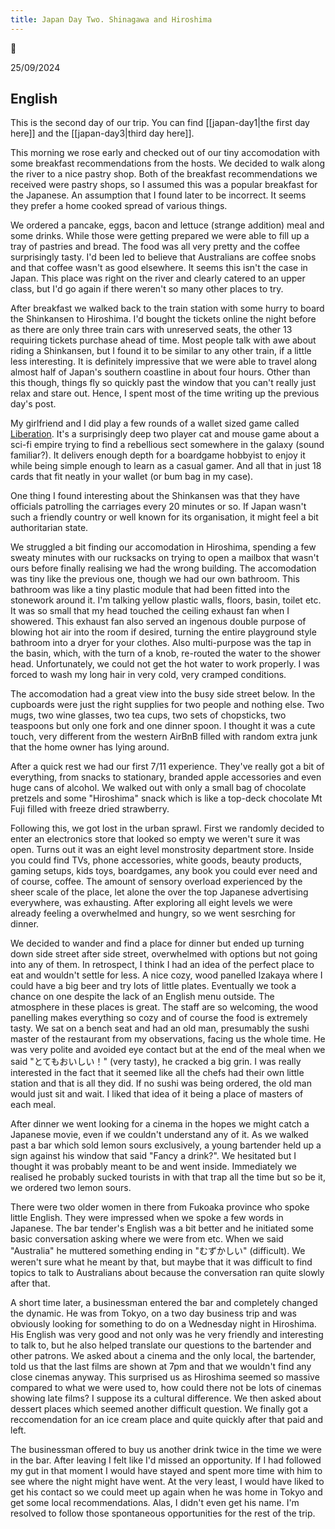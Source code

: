 ```yaml
---
title: Japan Day Two. Shinagawa and Hiroshima
---
```


🌱

25/09/2024

## English
This is the second day of our trip. You can find [[japan-day1|the first day here]] and the [[japan-day3|third day here]].

This morning we rose early and checked out of our tiny accomodation with some breakfast recommendations from the hosts. We decided to walk along the river to a nice pastry shop. Both of the breakfast recommendations we received were pastry shops, so I assumed this was a popular breakfast for the Japanese. An assumption that I found later to be incorrect. It seems they prefer a home cooked spread of various things.

We ordered a pancake, eggs, bacon and lettuce (strange addition) meal and some drinks. While those were getting prepared we were able to fill up a tray of pastries and bread. The food was all very pretty and the coffee surprisingly tasty. I'd been led to believe that Australians are coffee snobs and that coffee wasn't as good elsewhere. It seems this isn't the case in Japan. This place was right on the river and clearly catered to an upper class, but I'd go again if there weren't so many other places to try.

After breakfast we walked back to the train station with some hurry to board the Shinkansen to Hiroshima. I'd bought the tickets online the night before as there are only three train cars with unreserved seats, the other 13 requiring tickets purchase ahead of time. Most people talk with awe about riding a Shinkansen, but I found it to be similar to any other train, if a little less interesting. It is definitely impressive that we were able to travel along almost half of Japan's southern coastline in about four hours. Other than this though, things fly so quickly past the window that you can't really just relax and stare out. Hence, I spent most of the time writing up the previous day's post. 

My girlfriend and I did play a few rounds of a wallet sized game called [Liberation](https://buttonshygames.com/products/liberation). It's a surprisingly deep two player cat and mouse game about a sci-fi empire trying to find a rebellious sect somewhere in the galaxy (sound familiar?). It delivers enough depth for a boardgame hobbyist to enjoy it while being simple enough to learn as a casual gamer. And all that in just 18 cards that fit neatly in your wallet (or bum bag in my case).

One thing I found interesting about the Shinkansen was that they have officials patrolling the carriages every 20 minutes or so. If Japan wasn't such a friendly country or well known for its organisation, it might feel a bit authoritarian state.

We struggled a bit finding our accomodation in Hiroshima, spending a few sweaty minutes with our rucksacks on trying to open a mailbox that wasn't ours before finally realising we had the wrong building. The accomodation was tiny like the previous one, though we had our own bathroom. This bathroom was like a tiny plastic module that had been fitted into the stonework around it. I'm talking yellow plastic walls, floors, basin, toilet etc. It was so small that my head touched the ceiling exhaust fan when I showered. This exhaust fan also served an ingenous double purpose of blowing hot air into the room if desired, turning the entire playground style bathroom into a dryer for your clothes. Also multi-purpose was the tap in the basin, which, with the turn of a knob, re-routed the water to the shower head. Unfortunately, we could not get the hot water to work properly. I was forced to wash my long hair in very cold, very cramped conditions.

The accomodation had a great view into the busy side street below. In the cupboards were just the right supplies for two people and nothing else. Two mugs, two wine glasses, two tea cups, two sets of chopsticks, two teaspoons but only one fork and one dinner spoon. I thought it was a cute touch, very different from the western AirBnB filled with random extra junk that the home owner has lying around.

After a quick rest we had our first 7/11 experience. They've really got a bit of everything, from snacks to stationary, branded apple accessories and even huge cans of alcohol. We walked out with only a small bag of chocolate pretzels and some "Hiroshima" snack which is like a top-deck chocolate Mt Fuji filled with freeze dried strawberry.

Following this, we got lost in the urban sprawl. First we randomly decided to enter an electronics store that looked so empty we weren't sure it was open. Turns out it was an eight level monstrosity department store. Inside you could find TVs, phone accessories, white goods, beauty products, gaming setups, kids toys, boardgames, any book you could ever need and of course, coffee. The amount of sensory overload experienced by the sheer scale of the place, let alone the over the top Japanese advertising everywhere, was exhausting. After exploring all eight levels we were already feeling a overwhelmed and hungry, so we went sesrching for dinner.
 
We decided to wander and find a place for dinner but ended up turning down side street after side street, overwhelmed with options but not going into any of them. In retrospect, I think I had an idea of the perfect place to eat and wouldn't settle for less. A nice cozy, wood panelled Izakaya where I could have a big beer and try lots of little plates. Eventually we took a chance on one despite the lack of an English menu outside. The atmosphere in these places is great. The staff are so welcoming, the wood panelling makes everything so cozy and of course the food is extremely tasty. We sat on a bench seat and had an old man, presumably the sushi master of the restaurant from my observations, facing us the whole time. He was very polite and avoided eye contact but at the end of the meal when we said "とてもおいしい！" (very tasty), he cracked a big grin. I was really interested in the fact that it seemed like all the chefs had their own little station and that is all they did. If no sushi was being ordered, the old man would just sit and wait. I liked that idea of it being a place of masters of each meal.

After dinner we went looking for a cinema in the hopes we might catch a Japanese movie, even if we couldn't understand any of it. As we walked past a bar which sold lemon sours exclusively, a young bartender held up a sign against his window that said "Fancy a drink?". We hesitated but I thought it was probably meant to be and went inside. Immediately we realised he probably sucked tourists in with that trap all the time but so be it, we ordered two lemon sours.

There were two older women in there from Fukoaka province who spoke little English. They were impressed when we spoke a few words in Japanese. The bar tender's English was a bit better and he initiated some basic conversation asking where we were from etc. When we said "Australia" he muttered something ending in "むずかしい" (difficult). We weren't sure what he meant by that, but maybe that it was difficult to find topics to talk to Australians about because the conversation ran quite slowly after that.

A short time later, a businessman entered the bar and completely changed the dynamic. He was from Tokyo, on a two day business trip and was obviously looking for something to do on a Wednesday night in Hiroshima. His English was very good and not only was he very friendly and interesting to talk to, but he also helped translate our questions to the bartender and other patrons. We asked about a cinema and the only local, the bartender, told us that the last films are shown at 7pm and that we wouldn't find any close cinemas anyway. This surprised us as Hiroshima seemed so massive compared to what we were used to, how could there not be lots of cinemas showing late films? I suppose its a cultural difference. We then asked about dessert places which seemed another difficult question. We finally got a reccomendation for an ice cream place and quite quickly after that paid and left. 

The businessman offered to buy us another drink twice in the time we were in the bar. After leaving I felt like I'd missed an opportunity. If I had followed my gut in that moment I would have stayed and spent more time with him to see where the night might have went. At the very least, I would have liked to get his contact so we could meet up again when he was home in Tokyo and get some local recommendations. Alas, I didn't even get his name. I'm resolved to follow those spontaneous opportunities for the rest of the trip.

